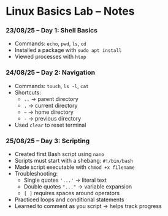 # Linux Basics Lab – Notes

### 23/08/25 – Day 1: Shell Basics
- Commands: `echo`, `pwd`, `ls`, `cd`
- Installed a package with `sudo apt install`
- Viewed processes with `htop`

### 24/08/25 – Day 2: Navigation
- Commands: `touch`, `ls -l`, `cat`
- Shortcuts:  
  - `..` → parent directory  
  - `.` → current directory  
  - `~` → home directory  
  - `-` → previous directory  
- Used `clear` to reset terminal

### 25/08/25 – Day 3: Scripting
- Created first Bash script using `nano`
- Scripts must start with a shebang: `#!/bin/bash`
- Made script executable with `chmod +x filename`
- Troubleshooting:  
  - Single quotes `'...'` → literal text  
  - Double quotes `"..."` → variable expansion  
  - `[ ]` requires spaces around operators  
- Practiced loops and conditional statements
- Learned to comment as you script → helps track progress